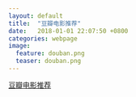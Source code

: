 ```yaml
---  
layout: default  
title:  "豆瓣电影推荐"  
date:   2018-01-01 22:07:50 +0800  
categories: webpage
image:
  feature: douban.png
  teaser: douban.png
---  
```


<a href="/portfolio/豆瓣电影/index.html">豆瓣电影推荐</a>
